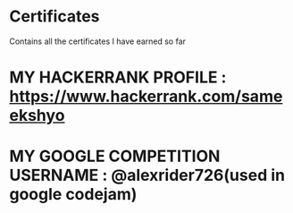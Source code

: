 # Certificates

Contains all the certificates I have earned so far


# MY HACKERRANK PROFILE : https://www.hackerrank.com/sameekshyo


# MY GOOGLE COMPETITION USERNAME : @alexrider726(used in google codejam)
